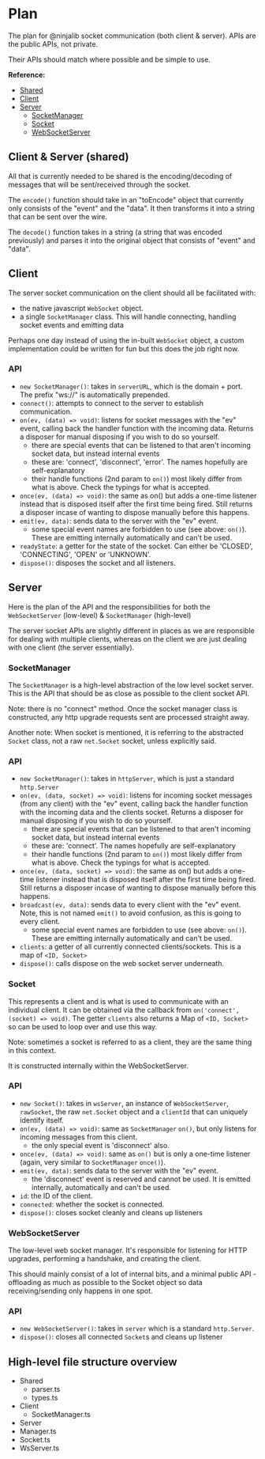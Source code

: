 # **Plan**

The plan for @ninjalib socket communication (both client & server). APIs are the public APIs, not private.

Their APIs should match where possible and be simple to use.

**Reference:**

-   [Shared](#client--server-shared)
-   [Client](#client)
-   [Server](#server)
    -   [SocketManager](#socketmanager)
    -   [Socket](#socket)
    -   [WebSocketServer](#websocketserver)

## **Client & Server (shared)**

All that is currently needed to be shared is the encoding/decoding of messages that will be sent/received through the socket.

The `encode()` function should take in an "toEncode" object that currently only consists of the "event" and the "data". It then transforms it into a string that can be sent over the wire.

The `decode()` function takes in a string (a string that was encoded previously) and parses it into the original object that consists of "event" and "data".

## **Client**

The server socket communication on the client should all be facilitated with:

-   the native javascript `WebSocket` object.
-   a single `SocketManager` class. This will handle connecting, handling socket events and emitting data

Perhaps one day instead of using the in-built `WebSocket` object, a custom implementation could be written for fun but this does the job right now.

### API

-   `new SocketManager()`: takes in `serverURL`, which is the domain + port. The prefix "ws://" is automatically prepended.
-   `connect()`: attempts to connect to the server to establish communication.
-   `on(ev, (data) => void)`: listens for socket messages with the "ev" event, calling back the handler function with the incoming data. Returns a disposer for manual disposing if you wish to do so yourself.
    -   there are special events that can be listened to that aren't incoming socket data, but instead internal events
    -   these are: 'connect', 'disconnect', 'error'. The names hopefully are self-explanatory
    -   their handle functions (2nd param to `on()`) most likely differ from what is above. Check the typings for what is accepted.
-   `once(ev, (data) => void)`: the same as on() but adds a one-time listener instead that is disposed itself after the first time being fired. Still returns a disposer incase of wanting to dispose manually before this happens.
-   `emit(ev, data)`: sends data to the server with the "ev" event.
    -   some special event names are forbidden to use (see above: `on()`). These are emitting internally automatically and can't be used.
-   `readyState`: a getter for the state of the socket. Can either be 'CLOSED', 'CONNECTING', 'OPEN' or 'UNKNOWN'.
-   `dispose()`: disposes the socket and all listeners.

## **Server**

Here is the plan of the API and the responsibilities for both the `WebSocketServer` (low-level) & `SocketManager` (high-level)

The server socket APIs are slightly different in places as we are responsible for dealing with multiple clients, whereas on the client we are just dealing with one client (the server essentially).

### **SocketManager**

The `SocketManager` is a high-level abstraction of the low level socket server. This is the API that should be as close as possible to the client socket API.

Note: there is no "connect" method. Once the socket manager class is constructed, any http upgrade requests sent are processed straight away.

Another note: When socket is mentioned, it is referring to the abstracted `Socket` class, not a raw `net.Socket` socket, unless explicitly said.

### API

-   `new SocketManager()`: takes in `httpServer`, which is just a standard `http.Server`
-   `on(ev, (data, socket) => void)`: listens for incoming socket messages (from any client) with the "ev" event, calling back the handler function with the incoming data and the clients socket. Returns a disposer for manual disposing if you wish to do so yourself.
    -   there are special events that can be listened to that aren't incoming socket data, but instead internal events
    -   these are: 'connect'. The names hopefully are self-explanatory
    -   their handle functions (2nd param to `on()`) most likely differ from what is above. Check the typings for what is accepted.
-   `once(ev, (data, socket) => void)`: the same as on() but adds a one-time listener instead that is disposed itself after the first time being fired. Still returns a disposer incase of wanting to dispose manually before this happens.
-   `broadcast(ev, data)`: sends data to every client with the "ev" event. Note, this is not named `emit()` to avoid confusion, as this is going to every client.
    -   some special event names are forbidden to use (see above: `on()`). These are emitting internally automatically and can't be used.
-   `clients`: a getter of all currently connected clients/sockets. This is a map of `<ID, Socket>`
-   `dispose()`: calls dispose on the web socket server underneath.

### **Socket**

This represents a client and is what is used to communicate with an individual client. It can be obtained via the callback from `on('connect', (socket) => void)`. The getter `clients` also returns a Map of `<ID, Socket>` so can be used to loop over and use this way.

Note: sometimes a socket is referred to as a client, they are the same thing in this context.

It is constructed internally within the WebSocketServer.

### API

-   `new Socket()`: takes in `wsServer`, an instance of `WebSocketServer`, `rawSocket`, the raw `net.Socket` object and a `clientId` that can uniquely identify itself.
-   `on(ev, (data) => void)`: same as `SocketManager` `on()`, but only listens for incoming messages from this client.
    -   the only special event is 'disconnect' also.
-   `once(ev, (data) => void)`: same as `on()` but is only a one-time listener (again, very similar to `SocketManager` `once()`).
-   `emit(ev, data)`: sends data to the server with the "ev" event.
    -   the 'disconnect' event is reserved and cannot be used. It is emitted internally, automatically and can't be used.
-   `id`: the ID of the client.
-   `connected`: whether the socket is connected.
-   `dispose()`: closes socket cleanly and cleans up listeners

### **WebSocketServer**

The low-level web socket manager. It's responsible for listening for HTTP upgrades, performing a handshake, and creating the client.

This should mainly consist of a lot of internal bits, and a minimal public API - offloading as much as possible to the Socket object so data receiving/sending only happens in one spot.

### API

-   `new WebSocketServer()`: takes in `server` which is a standard `http.Server`.
-   `dispose()`: closes all connected `Socket`s and cleans up listener

## High-level file structure overview

-   Shared
    -   parser.ts
    -   types.ts
-   Client
    -   SocketManager.ts
-   Server
-   Manager.ts
-   Socket.ts
-   WsServer.ts
